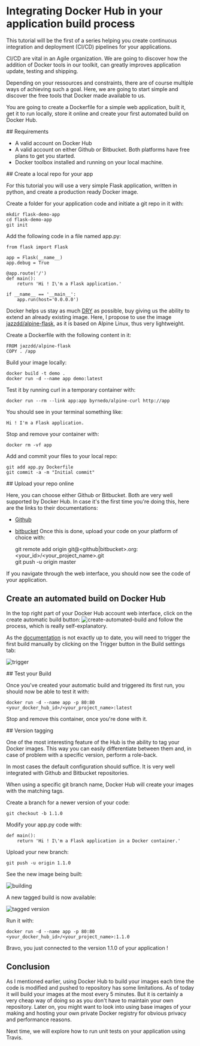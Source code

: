 # Integrating Docker Hub in your application build process

This tutorial will be the first of a series helping you create continuous integration and deployment (CI/CD) pipelines for your applications.

CI/CD are vital in an Agile organization. We are going to discover how the addition of Docker tools in our toolkit, can greatly improves application update, testing and shipping.

Depending on your ressources and constraints, there are of course multiple ways of achieving such a goal. Here, we are going to start simple and discover the free tools that Docker made available to us.

You are going to create a Dockerfile for a simple web application, built it, get it to run locally, store it online and create your first automated build on Docker Hub.

## Requirements

- A valid account on Docker Hub
- A valid account on either Github or Bitbucket. Both platforms have free plans to get you started.
- Docker toolbox installed and running on your local machine.

## Create a local repo for your app

For this tutorial you will use a very simple Flask application, written in python, and create a production ready Docker image.

Create a folder for your application code and initiate a git repo in it with:

    mkdir flask-demo-app
    cd flask-demo-app
    git init

Add the following code in a file named app.py:

```
from flask import Flask

app = Flask(__name__)
app.debug = True

@app.route('/')
def main():
    return 'Hi ! I\'m a Flask application.'

if __name__ == '__main__':
    app.run(host='0.0.0.0')
```

Docker helps us stay as much [DRY](https://en.wikipedia.org/wiki/Don%27t_repeat_yourself) as possible, buy giving us the ability to extend an already existing image. Here, I propose to use the image [jazzdd/alpine-flask](https://hub.docker.com/r/jazzdd/alpine-flask/), as it is based on Alpine Linux, thus very lightweight.

Create a Dockerfile with the following content in it:

```
FROM jazzdd/alpine-flask
COPY . /app
```

Build your image locally:

    docker build -t demo .
    docker run -d --name app demo:latest

Test it by running curl in a temporary container with:

    docker run --rm --link app:app byrnedo/alpine-curl http://app

You should see in your terminal something like:

    Hi ! I'm a Flask application.

Stop and remove your container with:

    docker rm -vf app

Add and commit your files to your local repo:

    git add app.py Dockerfile
    git commit -a -m "Initial commit"

## Upload your repo online

Here, you can choose either Github or Bitbucket. Both are very well supported by Docker Hub.
In case it's the first time you're doing this, here are the links to their documentations:
- [Github](https://help.github.com/articles/creating-a-new-repository/)
- [bitbucket](https://confluence.atlassian.com/bitbucket/create-a-git-repository-759857290.html)
Once this is done, upload your code on your platform of choice with:

    git remote add origin git@<github|bitbucket>.org:<your_id>/<your_project_name>.git    
    git push -u origin master

If you navigate through the web interface, you should now see the code of your application.

## Create an automated build on Docker Hub

In the top right part of your Docker Hub account web interface, click on the create automatic build button: ![create-automated-build](create-autobuild.png) and follow the process, which is really self-explanatory.

As the [documentation](https://docs.docker.com/docker-hub/builds/) is not exactly up to date, you will need to trigger the first build manually by clicking on the Trigger button in the Build settings tab:

![trigger](trigger.png)

## Test your Build

Once you've created your automatic build and triggered its first run, you should now be able to test it with:

    docker run -d --name app -p 80:80 <your_docker_hub_id>/<your_project_name>:latest

Stop and remove this container, once you're done with it.

## Version tagging

One of the most interesting feature of the Hub is the ability to tag your Docker images. This way you can easily differentiate between them and, in case of problem with a specific version, perform a role-back.

In most cases the default configuration should suffice. It is very well integrated with Github and Bitbucket repositories.

When using a specific git branch name, Docker Hub will create your images with the matching tags.

Create a branch for a newer version of your code:

    git checkout -b 1.1.0

Modify your app.py code with:

```
def main():
    return 'Hi ! I\'m a Flask application in a Docker container.'
```

Upload your new branch:

    git push -u origin 1.1.0

See the new image being built:

![building](building.png)

A new tagged build is now available:

![tagged version](tags.png)

Run it with:

    docker run -d --name app -p 80:80 <your_docker_hub_id>/<your_project_name>:1.1.0

Bravo, you just connected to the version 1.1.0 of your application !

## Conclusion

As I mentioned earlier, using Docker Hub to build your images each time the code is modified and pushed to repository has some limitations. As of today it will build your images at the most every 5 minutes. But it is certainly a very cheap way of doing so as you don't have to maintain your own repository. Later on, you might want to look into using base images of your making and hosting your own private Docker registry for obvious privacy and performance reasons.

Next time, we will explore how to run unit tests on your application using Travis.
